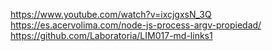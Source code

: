 https://www.youtube.com/watch?v=ixcjgxsN_3Q
https://es.acervolima.com/node-js-process-argv-propiedad/
https://github.com/Laboratoria/LIM017-md-links1